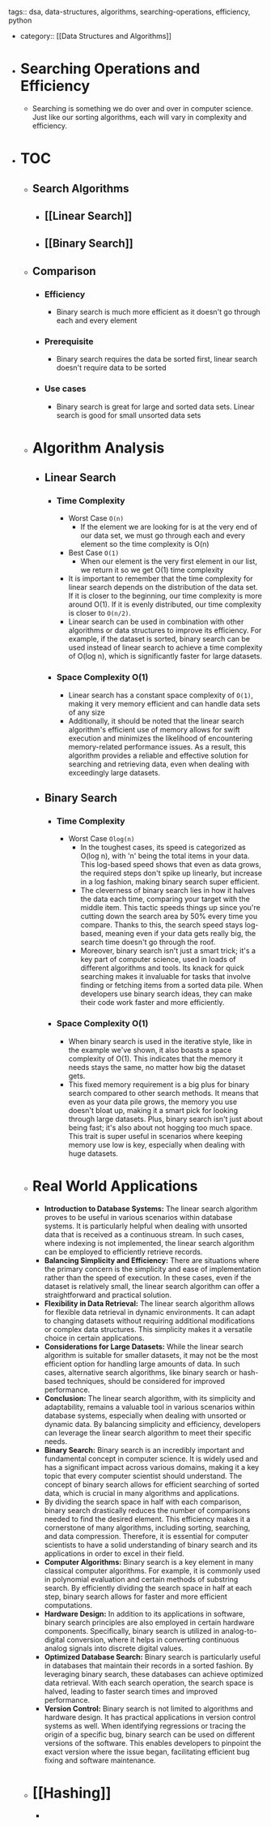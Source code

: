tags:: dsa, data-structures, algorithms, searching-operations, efficiency, python

- category:: [[Data Structures and Algorithms]]
- # Searching Operations and Efficiency
	- Searching is something we do over and over in computer science. Just like our sorting algorithms, each will vary in complexity and efficiency.
- # TOC
	- ## Search Algorithms
		- ## [[Linear Search]]
		- ## [[Binary Search]]
	- ## Comparison
		- ### Efficiency
			- Binary search is much more efficient as it doesn't go through each and every element
		- ### Prerequisite
			- Binary search requires the data be sorted first, linear search doesn't require data to be sorted
		- ### Use cases
			- Binary search is great for large and sorted data sets. Linear search is good for small unsorted data sets
	- # Algorithm Analysis
		- ## Linear Search
			- ### Time Complexity
				- Worst Case `O(n)`
					- If the element we are looking for is at the very end of our data set, we must go through each and every element so the time complexity is O(n)
				- Best Case `O(1)`
					- When our element is the very first element in our list, we return it so we get O(1) time complexity
				- It is important to remember that the time complexity for linear search depends on the distribution of the data set. If it is closer to the beginning, our time complexity is more around O(1). If it is evenly distributed, our time complexity is closer to `O(n/2)`.
				- Linear search can be used in combination with other algorithms or data structures to improve its efficiency. For example, if the dataset is sorted, binary search can be used instead of linear search to achieve a time complexity of O(log n), which is significantly faster for large datasets.
			- ### Space Complexity O(1)
				- Linear search has a constant space complexity of `O(1)`, making it very memory efficient and can handle data sets of any size
				- Additionally, it should be noted that the linear search algorithm's efficient use of memory allows for swift execution and minimizes the likelihood of encountering memory-related performance issues. As a result, this algorithm provides a reliable and effective solution for searching and retrieving data, even when dealing with exceedingly large datasets.
		- ## Binary Search
			- ### Time Complexity
				- Worst Case `Olog(n)`
					- In the toughest cases, its speed is categorized as O(log n), with 'n' being the total items in your data. This log-based speed shows that even as data grows, the required steps don't spike up linearly, but increase in a log fashion, making binary search super efficient.
					- The cleverness of binary search lies in how it halves the data each time, comparing your target with the middle item. This tactic speeds things up since you're cutting down the search area by 50% every time you compare. Thanks to this, the search speed stays log-based, meaning even if your data gets really big, the search time doesn't go through the roof.
					- Moreover, binary search isn't just a smart trick; it's a key part of computer science, used in loads of different algorithms and tools. Its knack for quick searching makes it invaluable for tasks that involve finding or fetching items from a sorted data pile. When developers use binary search ideas, they can make their code work faster and more efficiently.
			- ### Space Complexity O(1)
				- When binary search is used in the iterative style, like in the example we've shown, it also boasts a space complexity of O(1). This indicates that the memory it needs stays the same, no matter how big the dataset gets.
				- This fixed memory requirement is a big plus for binary search compared to other search methods. It means that even as your data pile grows, the memory you use doesn't bloat up, making it a smart pick for looking through large datasets. Plus, binary search isn't just about being fast; it's also about not hogging too much space. This trait is super useful in scenarios where keeping memory use low is key, especially when dealing with huge datasets.
	- # Real World Applications
		- **Introduction to Database Systems:** The linear search algorithm proves to be useful in various scenarios within database systems. It is particularly helpful when dealing with unsorted data that is received as a continuous stream. In such cases, where indexing is not implemented, the linear search algorithm can be employed to efficiently retrieve records.
		- **Balancing Simplicity and Efficiency:** There are situations where the primary concern is the simplicity and ease of implementation rather than the speed of execution. In these cases, even if the dataset is relatively small, the linear search algorithm can offer a straightforward and practical solution.
		- **Flexibility in Data Retrieval:** The linear search algorithm allows for flexible data retrieval in dynamic environments. It can adapt to changing datasets without requiring additional modifications or complex data structures. This simplicity makes it a versatile choice in certain applications.
		- **Considerations for Large Datasets:** While the linear search algorithm is suitable for smaller datasets, it may not be the most efficient option for handling large amounts of data. In such cases, alternative search algorithms, like binary search or hash-based techniques, should be considered for improved performance.
		- **Conclusion:** The linear search algorithm, with its simplicity and adaptability, remains a valuable tool in various scenarios within database systems, especially when dealing with unsorted or dynamic data. By balancing simplicity and efficiency, developers can leverage the linear search algorithm to meet their specific needs.
		- **Binary Search:** Binary search is an incredibly important and fundamental concept in computer science. It is widely used and has a significant impact across various domains, making it a key topic that every computer scientist should understand. The concept of binary search allows for efficient searching of sorted data, which is crucial in many algorithms and applications.
		- By dividing the search space in half with each comparison, binary search drastically reduces the number of comparisons needed to find the desired element. This efficiency makes it a cornerstone of many algorithms, including sorting, searching, and data compression. Therefore, it is essential for computer scientists to have a solid understanding of binary search and its applications in order to excel in their field.
		- **Computer Algorithms:** Binary search is a key element in many classical computer algorithms. For example, it is commonly used in polynomial evaluation and certain methods of substring search. By efficiently dividing the search space in half at each step, binary search allows for faster and more efficient computations.
		- **Hardware Design:** In addition to its applications in software, binary search principles are also employed in certain hardware components. Specifically, binary search is utilized in analog-to-digital conversion, where it helps in converting continuous analog signals into discrete digital values.
		- **Optimized Database Search:** Binary search is particularly useful in databases that maintain their records in a sorted fashion. By leveraging binary search, these databases can achieve optimized data retrieval. With each search operation, the search space is halved, leading to faster search times and improved performance.
		- **Version Control:** Binary search is not limited to algorithms and hardware design. It has practical applications in version control systems as well. When identifying regressions or tracing the origin of a specific bug, binary search can be used on different versions of the software. This enables developers to pinpoint the exact version where the issue began, facilitating efficient bug fixing and software maintenance.
	- # [[Hashing]]
		-